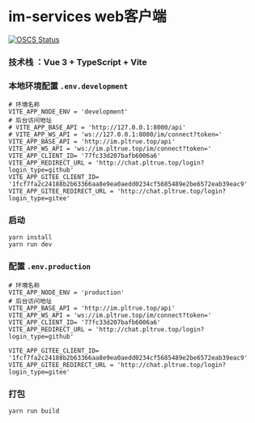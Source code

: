 # im-services web客户端

[![OSCS Status](https://www.oscs1024.com/platform/badge/IM-Tools/Im-Services.svg?size=small)](https://www.oscs1024.com/project/IM-Tools/Im-Services?ref=badge_small)


### 技术栈 ：Vue 3 + TypeScript + Vite

### 本地环境配置 `.env.development`
```shell
# 环境名称
VITE_APP_NODE_ENV = 'development'
# 后台访问地址
# VITE_APP_BASE_API = 'http://127.0.0.1:8000/api'
# VITE_APP_WS_API = 'ws://127.0.0.1:8000/im/connect?token='
VITE_APP_BASE_API = 'http://im.pltrue.top/api'
VITE_APP_WS_API = 'ws://im.pltrue.top/im/connect?token='
VITE_APP_CLIENT_ID= '77fc33d207bafb6006a6'
VITE_APP_REDIRECT_URL = 'http://chat.pltrue.top/login?login_type=github'
VITE_APP_GITEE_CLIENT_ID= '1fcf7fa2c24188b2b63366aa8e9ea0aedd0234cf5685489e2be6572eab39eac9'
VITE_APP_GITEE_REDIRECT_URL = 'http://chat.pltrue.top/login?login_type=gitee'
```

### 启动

```shell
yarn install
yarn run dev
```

### 配置 `.env.production`
```shell
# 环境名称
VITE_APP_NODE_ENV = 'production'
# 后台访问地址
VITE_APP_BASE_API = 'http://im.pltrue.top/api'
VITE_APP_WS_API = 'ws://im.pltrue.top/im/connect?token='
VITE_APP_CLIENT_ID= '77fc33d207bafb6006a6'
VITE_APP_REDIRECT_URL = 'http://chat.pltrue.top/login?login_type=github'

VITE_APP_GITEE_CLIENT_ID= '1fcf7fa2c24188b2b63366aa8e9ea0aedd0234cf5685489e2be6572eab39eac9'
VITE_APP_GITEE_REDIRECT_URL = 'http://chat.pltrue.top/login?login_type=gitee'
```

### 打包

```shell
yarn run build
```